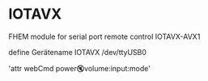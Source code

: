# IOTAVX

FHEM module for serial port remote control IOTAVX-AVX1

define Gerätename IOTAVX /dev/ttyUSB0

'attr webCmd power:mute:volume:input:mode'
